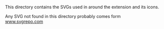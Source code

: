 This directory contains the SVGs used in around the extension and its icons.

Any SVG not found in this directory probably comes form www.svgrepo.com
